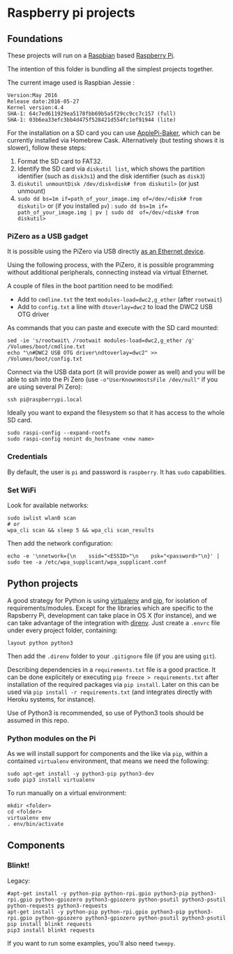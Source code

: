 # Raspberry pi projects

## Foundations

These projects will run on a [Raspbian](https://www.raspbian.org/) based [Raspberry Pi](https://www.raspberrypi.org/).

The intention of this folder is bundling all the simplest projects together.

The current image used is Raspbian Jessie :

```
Version:May 2016
Release date:2016-05-27
Kernel version:4.4
SHA-1: 64c7ed611929ea5178fbb69b5a5f29cc9cc7c157 (full)
SHA-1: 03b6ea33efc3bb4d475f528421d554fc1ef91944 (lite)
```

For the installation on a SD card you can use [ApplePi-Baker](http://www.tweaking4all.com/software/macosx-software/macosx-apple-pi-baker/), which can be currently installed via Homebrew Cask. Alternatively (but testing shows it is slower), follow these steps:

1. Format the SD card to FAT32.
2. Identify the SD card via `diskutil list`, which shows the partition identifier (such as `disk3s1`) and the disk identifier (such as `disk3`)
3. `diskutil unmountDisk /dev/disk<disk# from diskutil>` (or just unmount)
4. `sudo dd bs=1m if=path_of_your_image.img of=/dev/<disk# from diskutil>` or (if you installed `pv`) : `sudo dd bs=1m if= path_of_your_image.img | pv | sudo dd  of=/dev/<disk# from diskutil>`


### PiZero as a USB gadget

It is possible using the PiZero via USB directly [as an Ethernet device](https://gist.github.com/gbaman/975e2db164b3ca2b51ae11e45e8fd40a).

Using the following process, with the PiZero, it is possible programming without additional peripherals, connecting instead via virtual Ethernet.

A couple of files in the boot partition need to be modified:

- Add to `cmdline.txt` the text `modules-load=dwc2,g_ether` (after `rootwait`)
- Add to `config.txt` a line with `dtoverlay=dwc2` to load the DWC2 USB OTG driver

As commands that you can paste and execute with the SD card mounted:

```
sed -ie 's/rootwait\ /rootwait modules-load=dwc2,g_ether /g' /Volumes/boot/cmdline.txt
echo "\n#DWC2 USB OTG driver\ndtoverlay=dwc2" >> /Volumes/boot/config.txt
```

Connect via the USB data port (it will provide power as well) and you will be able to ssh into the Pi Zero (use `-o"UserKnownHostsFile /dev/null"` if you are using several Pi Zero):

```
ssh pi@raspberrypi.local
```

Ideally you want to expand the filesystem so that it has access to the whole SD card.

```
sudo raspi-config --expand-rootfs
sudo raspi-config nonint do_hostname <new name>
```

### Credentials

By default, the user is `pi` and password is `raspberry`. It has `sudo` capabilities.

### Set WiFi

Look for available networks:

```
sudo iwlist wlan0 scan
# or
wpa_cli scan && sleep 5 && wpa_cli scan_results
```

Then add the network configuration:

```
echo -e '\nnetwork={\n    ssid="<ESSID>"\n    psk="<password>"\n}' | sudo tee -a /etc/wpa_supplicant/wpa_supplicant.conf
```

## Python projects

A good strategy for Python is using [virtualenv](https://virtualenv.pypa.io/en/stable/) and [pip](https://pypi.python.org/pypi/pip), for isolation of requirements/modules. Except for the libraries which are specific to the Rapsberry Pi, development can take place in OS X (for instance), and we can take advantage of the integration with [direnv](https://github.com/direnv/direnv). Just create a `.envrc` file under every project folder, containing:

```
layout python python3
```

Then add the `.direnv` folder to your `.gitignore` file (if you are using `git`).

Describing dependencies in a `requirements.txt` file is a good practice. It can be done explicitely or executing `pip freeze > requirements.txt` after installation of the required packages via `pip install`. Later on this can be used via `pip install -r requirements.txt` (and integrates directly with Heroku systems, for instance).

Use of Python3 is recommended, so use of Python3 tools should be assumed in this repo.

### Python modules on the Pi

As we will install support for components and the like via `pip`, within a contained `virtualenv` environment, that means we need the following:
 
```
sudo apt-get install -y python3-pip python3-dev
sudo pip3 install virtualenv
```

To run manually on a virtual environment:

```
mkdir <folder>
cd <folder>
virtualenv env
. env/bin/activate
```

## Components
### Blinkt!

Legacy:

```
#apt-get install -y python-pip python-rpi.gpio python3-pip python3-rpi.gpio python-gpiozero python3-gpiozero python-psutil python3-psutil python-requests python3-requests
apt-get install -y python-pip python-rpi.gpio python3-pip python3-rpi.gpio python-gpiozero python3-gpiozero python-psutil python3-psutil
pip install blinkt requests
pip3 install blinkt requests
```

If you want to run some examples, you'll also need `tweepy`.

